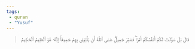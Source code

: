 ```yaml
---
tags: 
 - quran 
 - "Yusuf"
---
```


> قَالَ بَلۡ سَوَّلَتۡ لَكُمۡ أَنفُسُكُمۡ أَمۡرٗاۖ فَصَبۡرٞ جَمِيلٌۖ عَسَى ٱللَّهُ أَن يَأۡتِيَنِي بِهِمۡ جَمِيعًاۚ إِنَّهُۥ هُوَ ٱلۡعَلِيمُ ٱلۡحَكِيمُ
